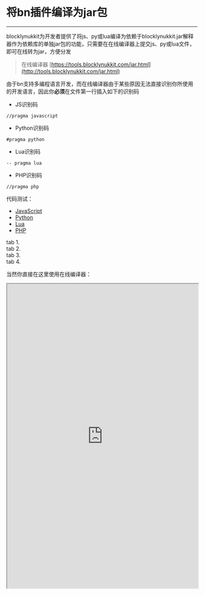 # 将bn插件编译为jar包  
*****  

blocklynukkit为开发者提供了将js、py或lua编译为依赖于blocklynukkit.jar解释器作为依赖库的单独jar包的功能，只需要在在线编译器上提交js、py或lua文件，即可在线转为jar，方便分发  
> 在线编译器 [https://tools.blocklynukkit.com/jar.html](http://tools.blocklynukkit.com/jar.html)  

由于bn支持多编程语言开发，而在线编译器由于某些原因无法直接识别你所使用的开发语言，因此你**必须**在文件第一行插入如下的识别码  

- JS识别码  
```  
//pragma javascript  
```  
- Python识别码  
```  
#pragma python  
```  
- Lua识别码  
```  
-- pragma lua  
```  
- PHP识别码
```
//pragma php
```

代码测试：  

<div id="usual1" class="codetab" markdown="0"> 
	<ul> 
		<li><a href="#tab1">JavaScript</a></li> 
		<li><a href="#tab2">Python</a></li> 
		<li><a href="#tab3">Lua</a></li> 
		<li><a href="#tab4">PHP</a></li> 
	</ul> 
	<div id="tab1">tab 1.</div> 
	<div id="tab2">tab 2.</div> 
	<div id="tab3">tab 3.</div> 
	<div id="tab4">tab 4.</div> 
	<script type="text/javascript"> 
	$("#usual1 ul").idTabs(function(id,list,set){$("a",set).removeClass("selected").filter("[href='"+id+"']",set).addClass("selected"); for(i in list){$(list[i]).hide();};$(id).fadeIn(); return false; });
	</script>
</div>

当然你直接在这里使用在线编译器：  

<div markdown="0"><iframe src="https://tools.blocklynukkit.com/jar.html" width="100%" height="800px"></iframe></div>
